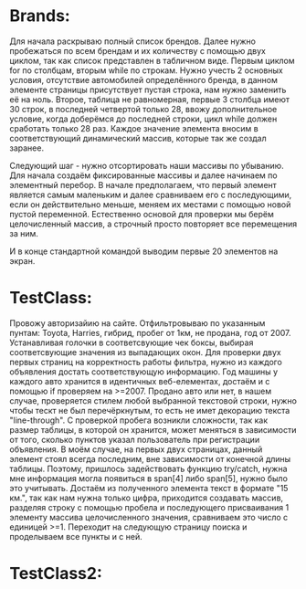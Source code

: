 # Brands:
Для начала раскрываю полный список брендов. Далее нужно пробежаться по всем брендам и их количеству с помощью двух циклом, так как список представлен в табличном виде.
Первым циклом for по столбцам, вторым while по строкам. 
Нужно учесть 2 основных условия, отсутствие автомобилей определённого бренда, в данном элементе страницы присутствует пустая строка, нам нужно заменить её на ноль.
Второе, таблица не равномерная, первые 3 столбца имеют 30 строк, в последней четвертой только 28, ввожу дополнительное условие, когда доберёмся до последней строки, цикл while
должен сработать только 28 раз.
Каждое значение элемента вносим в соответствующий динамический массив, которые так же создал заранее.

Следующий шаг - нужно отсортировать наши массивы по убыванию.
Для начала создаём фиксированные массивы и далее начинаем по элементный перебор. В начале предполагаем, что первый элемент является самым маленьким и далее сравниваем его с
последующими, если он действительно меньше, меняем их местами с помощью новой пустой переменной. Естественно основой для проверки мы берём целочисленный массив, а строчный
просто повторяет все перемещения за ним.

И в конце стандартной командой выводим первые 20 элементов на экран.

# TestClass:
Провожу авторизайию на сайте.
Отфильтровываю по указанным пунтам: Toyota, Harries, гибрид, пробег от 1км, не продана, год от 2007. Устанавливая голочки в соответсвующие чек боксы, выбирая соответсвующие значения из выпадающих окон.
Для проверки двух первых страниц на корректность работы фильтра, нужно из каждого объявления достать соответствующую информацию.
Год машины у каждого авто хранится в идентичных веб-елементах, достаём и с помощью if проверяем на >=2007.
Продано авто или нет, в нашем случае, проверяется стилем любой выбранной текстовой строки, нужно чтобы тескт не был перечёркнутым, то есть не имет декорацию текста "line-through".
С проверкой пробега возникли сложности, так как размер таблицы, в которой он хранится, может меняться в зависимости от того, сколько пунктов указал пользователь при регистрации объявления. В моём случае, на первых двух страницах, данный элемент стоял всегда последним, вне зависимости от конечной длины таблицы. Поэтому, пришлось задействовать функцию try/catch, нужна мне информация могла появиться в span[4] либо span[5], нужно было это учитывать. Достаём из полученного элемента текст в формате "15 км.", так как нам нужна только цифра, приходится создавать массив, разделяя строку с помощью пробела и последующего присваивания 1 элементу массива целочисленного значения, сравниваем это число с единицей >=1.
Переходит на следующую страницу поиска и проделываем все пункты и с ней.

# TestClass2:
